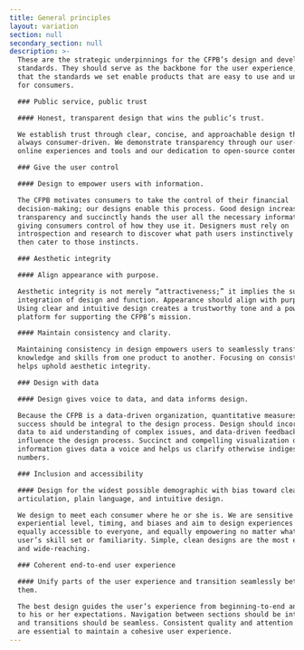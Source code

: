```yaml
---
title: General principles
layout: variation
section: null
secondary_section: null
description: >-
  These are the strategic underpinnings for the CFPB’s design and development
  standards. They should serve as the backbone for the user experience, ensuring
  that the standards we set enable products that are easy to use and understand
  for consumers.

  ### Public service, public trust

  #### Honest, transparent design that wins the public’s trust.

  We establish trust through clear, concise, and approachable design that is
  always consumer-driven. We demonstrate transparency through our user-friendly
  online experiences and tools and our dedication to open-source content.

  ### Give the user control

  #### Design to empower users with information.

  The CFPB motivates consumers to take the control of their financial
  decision-making; our designs enable this process. Good design increases
  transparency and succinctly hands the user all the necessary information,
  giving consumers control of how they use it. Designers must rely on
  introspection and research to discover what path users instinctively take and
  then cater to those instincts.

  ### Aesthetic integrity

  #### Align appearance with purpose.

  Aesthetic integrity is not merely “attractiveness;” it implies the successful
  integration of design and function. Appearance should align with purpose.
  Using clear and intuitive design creates a trustworthy tone and a powerful
  platform for supporting the CFPB’s mission.

  #### Maintain consistency and clarity.

  Maintaining consistency in design empowers users to seamlessly transfer their
  knowledge and skills from one product to another. Focusing on consistency
  helps uphold aesthetic integrity.

  ### Design with data

  #### Design gives voice to data, and data informs design.

  Because the CFPB is a data-driven organization, quantitative measures of
  success should be integral to the design process. Design should incorporate
  data to aid understanding of complex issues, and data-driven feedback should
  influence the design process. Succinct and compelling visualization of
  information gives data a voice and helps us clarify otherwise indigestible
  numbers.

  ### Inclusion and accessibility

  #### Design for the widest possible demographic with bias toward clear
  articulation, plain language, and intuitive design.

  We design to meet each consumer where he or she is. We are sensitive to
  experiential level, timing, and biases and aim to design experiences that are
  equally accessible to everyone, and equally empowering no matter what the
  user’s skill set or familiarity. Simple, clean designs are the most effective
  and wide-reaching.

  ### Coherent end-to-end user experience

  #### Unify parts of the user experience and transition seamlessly between
  them.

  The best design guides the user’s experience from beginning-to-end and caters
  to his or her expectations. Navigation between sections should be intuitive
  and transitions should be seamless. Consistent quality and attention to detail
  are essential to maintain a cohesive user experience.
---
```


